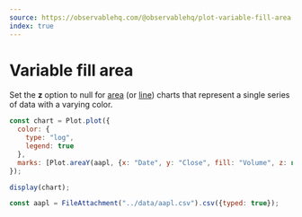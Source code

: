 ```yaml
---
source: https://observablehq.com/@observablehq/plot-variable-fill-area
index: true
---
```


# Variable fill area

Set the **z** option to null for [area](https://observablehq.com/plot/marks/area) (or [line](./window-and-map)) charts that represent a single series of data with a varying color.

```js echo
const chart = Plot.plot({
  color: {
    type: "log",
    legend: true
  },
  marks: [Plot.areaY(aapl, {x: "Date", y: "Close", fill: "Volume", z: null}), Plot.ruleY([0])]
});

display(chart);
```

```js echo
const aapl = FileAttachment("../data/aapl.csv").csv({typed: true});
```
